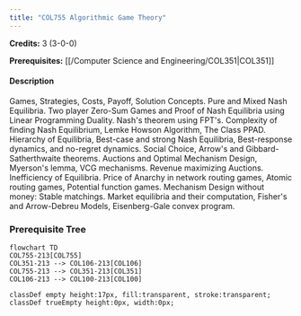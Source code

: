 ```yaml
---
title: "COL755 Algorithmic Game Theory"
---
```

**Credits:** 3 (3-0-0)

**Prerequisites:** [[/Computer Science and Engineering/COL351|COL351]]

#### Description
Games, Strategies, Costs, Payoff, Solution Concepts. Pure and Mixed Nash Equilibria. Two player Zero-Sum Games and Proof of Nash Equilibria using Linear Programming Duality. Nash's theorem using FPT's. Complexity of finding Nash Equilibrium, Lemke Howson Algorithm, The Class PPAD. Hierarchy of Equilibria, Best-case and strong Nash Equilibria, Best-response dynamics, and no-regret dynamics. Social Choice, Arrow's and Gibbard-Satherthwaite theorems. Auctions and Optimal Mechanism Design, Myerson's lemma, VCG mechanisms. Revenue maximizing Auctions. Inefficiency of Equilibria. Price of Anarchy in network routing games, Atomic routing games, Potential function games. Mechanism Design without money: Stable matchings. Market equilibria and their computation, Fisher's and Arrow-Debreu Models, Eisenberg-Gale convex program.

### Prerequisite Tree

```mermaid
flowchart TD
COL755-213[COL755]
COL351-213 --> COL106-213[COL106]
COL755-213 --> COL351-213[COL351]
COL106-213 --> COL100-213[COL100]

classDef empty height:17px, fill:transparent, stroke:transparent;
classDef trueEmpty height:0px, width:0px;
```